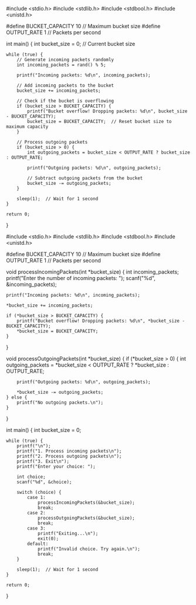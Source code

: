 #include <stdio.h>
#include <stdlib.h>
#include <stdbool.h>
#include <unistd.h>

#define BUCKET_CAPACITY 10  // Maximum bucket size
#define OUTPUT_RATE 1       // Packets per second

int main() {
    int bucket_size = 0;  // Current bucket size

    while (true) {
        // Generate incoming packets randomly
        int incoming_packets = rand() % 5;

        printf("Incoming packets: %d\n", incoming_packets);

        // Add incoming packets to the bucket
        bucket_size += incoming_packets;

        // Check if the bucket is overflowing
        if (bucket_size > BUCKET_CAPACITY) {
            printf("Bucket overflow! Dropping packets: %d\n", bucket_size - BUCKET_CAPACITY);
            bucket_size = BUCKET_CAPACITY;  // Reset bucket size to maximum capacity
        }

        // Process outgoing packets
        if (bucket_size > 0) {
            int outgoing_packets = bucket_size < OUTPUT_RATE ? bucket_size : OUTPUT_RATE;

            printf("Outgoing packets: %d\n", outgoing_packets);

            // Subtract outgoing packets from the bucket
            bucket_size -= outgoing_packets;
        }

        sleep(1);  // Wait for 1 second
    }

    return 0;
}



#include <stdio.h>
#include <stdlib.h>
#include <stdbool.h>
#include <unistd.h>

#define BUCKET_CAPACITY 10  // Maximum bucket size
#define OUTPUT_RATE 1       // Packets per second

void processIncomingPackets(int *bucket_size) {
    int incoming_packets;
    printf("Enter the number of incoming packets: ");
    scanf("%d", &incoming_packets);

    printf("Incoming packets: %d\n", incoming_packets);

    *bucket_size += incoming_packets;

    if (*bucket_size > BUCKET_CAPACITY) {
        printf("Bucket overflow! Dropping packets: %d\n", *bucket_size - BUCKET_CAPACITY);
        *bucket_size = BUCKET_CAPACITY;
    }
}

void processOutgoingPackets(int *bucket_size) {
    if (*bucket_size > 0) {
        int outgoing_packets = *bucket_size < OUTPUT_RATE ? *bucket_size : OUTPUT_RATE;

        printf("Outgoing packets: %d\n", outgoing_packets);

        *bucket_size -= outgoing_packets;
    } else {
        printf("No outgoing packets.\n");
    }
}

int main() {
    int bucket_size = 0;

    while (true) {
        printf("\n");
        printf("1. Process incoming packets\n");
        printf("2. Process outgoing packets\n");
        printf("3. Exit\n");
        printf("Enter your choice: ");

        int choice;
        scanf("%d", &choice);

        switch (choice) {
            case 1:
                processIncomingPackets(&bucket_size);
                break;
            case 2:
                processOutgoingPackets(&bucket_size);
                break;
            case 3:
                printf("Exiting...\n");
                exit(0);
            default:
                printf("Invalid choice. Try again.\n");
                break;
        }

        sleep(1);  // Wait for 1 second
    }

    return 0;
}


